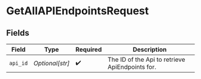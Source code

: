 # GetAllAPIEndpointsRequest


## Fields

| Field                                           | Type                                            | Required                                        | Description                                     |
| ----------------------------------------------- | ----------------------------------------------- | ----------------------------------------------- | ----------------------------------------------- |
| `api_id`                                        | *Optional[str]*                                 | :heavy_check_mark:                              | The ID of the Api to retrieve ApiEndpoints for. |